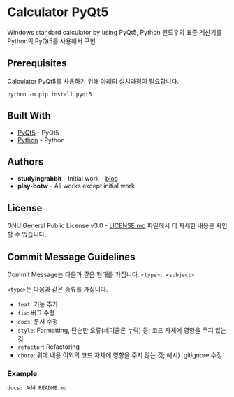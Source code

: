 # Calculator PyQt5
Windows standard calculator by using PyQt5, Python
윈도우의 표준 계산기를 Python의 PyQt5를 사용해서 구현

## Prerequisites

Calculator PyQt5를 사용하기 위해 아래의 설치과정이 필요합니다.

```
python -m pip install pyqt5
```

## Built With

- [PyQt5](https://pypi.org/project/PyQt5/) - PyQt5
- [Python](https://www.python.org/) - Python

## Authors

- **studyingrabbit** - Initial work - [blog](https://studyingrabbit.tistory.com/23)
- **play-botw** - All works except initial work

## License

 GNU General Public License v3.0 - [LICENSE.md](LICENSE.md) 파일에서 더 자세한 내용을 확인 할 수 있습니다.

## Commit Message Guidelines
Commit Message는 다음과 같은 형태를 가집니다.
`<type>: <subject>`

`<type>`는 다음과 같은 종류를 가집니다.
- `feat`: 기능 추가
- `fix`: 버그 수정
- `docs`: 문서 수정
- `style`: Formatting, 단순한 오류(세미콜론 누락) 등; 코드 자체에 영향을 주지 않는 것
- `refactor`: Refactoring
- `chore`: 위에 내용 이외의 코드 자체에 영향을 주지 않는 것; 예시) .gitignore 수정

### Example
```
docs: Add README.md
```